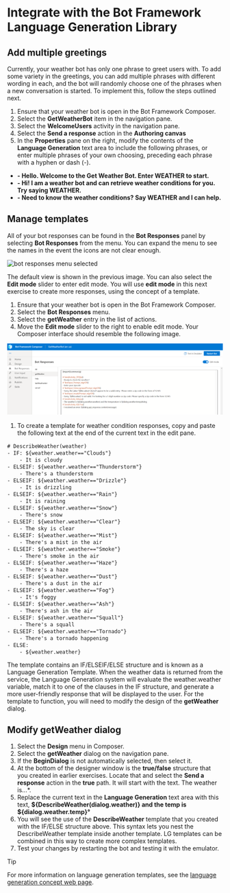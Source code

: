 # Integrate with the Bot Framework Language Generation Library

## Add multiple greetings

Currently, your weather bot has only one phrase to greet users with. To add some variety in the greetings, you can add multiple phrases with different wording in each, and the bot will randomly choose one of the phrases when a new conversation is started.  To implement this, follow the steps outlined next.

1. Ensure that your weather bot is open in the Bot Framework Composer.
1. Select the **GetWeatherBot** item in the navigation pane.
1. Select the **WelcomeUsers** activity in the navigation pane.
1. Select the **Send a response** action in the **Authoring canvas**
1. In the **Properties** pane on the right, modify the contents of the **Language Generation** text area to include the following phrases, or enter multiple phrases of your own choosing, preceding each phrase with a hyphen or dash (-).

- **- Hello. Welcome to the Get Weather Bot. Enter WEATHER to start.**
- **- Hi! I am a weather bot and can retrieve weather conditions for you. Try saying WEATHER.**
- **- Need to know the weather conditions? Say WEATHER and I can help.**

## Manage templates

All of your bot responses can be found in the **Bot Responses** panel by selecting **Bot Responses** from the menu.  You can expand the menu to see the names in the event the icons are not clear enough.

![bot responses menu selected](/media/bot-responses.png)

The default view is shown in the previous image.  You can also select the **Edit mode** slider to enter edit mode. You will use **edit mode** in this next exercise to create more responses, using the concept of a template.

1. Ensure that your weather bot is open in the Bot Framework Composer.
1. Select the **Bot Responses** menu.
1. Select the **getWeather** entry in the list of actions.
1. Move the **Edit mode** slider to the right to enable edit mode.  Your Composer interface should resemble the following image.

  ![Bot responses panel in edit mode with getWeather selected](media/edit-bot-responses.png)

1. To create a template for weather condition responses, copy and paste the following text at the end of the current text in the edit pane.

```dos
# DescribeWeather(weather)
- IF: ${weather.weather=="Clouds"}
    - It is cloudy
- ELSEIF: ${weather.weather=="Thunderstorm"}
    - There's a thunderstorm
- ELSEIF: ${weather.weather=="Drizzle"}
    - It is drizzling
- ELSEIF: ${weather.weather=="Rain"}
    - It is raining
- ELSEIF: ${weather.weather=="Snow"}
    - There's snow
- ELSEIF: ${weather.weather=="Clear"}
    - The sky is clear
- ELSEIF: ${weather.weather=="Mist"}
    - There's a mist in the air
- ELSEIF: ${weather.weather=="Smoke"}
    - There's smoke in the air
- ELSEIF: ${weather.weather=="Haze"}
    - There's a haze
- ELSEIF: ${weather.weather=="Dust"}
    - There's a dust in the air
- ELSEIF: ${weather.weather=="Fog"}
    - It's foggy
- ELSEIF: ${weather.weather=="Ash"}
    - There's ash in the air
- ELSEIF: ${weather.weather=="Squall"}
    - There's a squall
- ELSEIF: ${weather.weather=="Tornado"}
    - There's a tornado happening
- ELSE:
    - ${weather.weather}
```

The template contains an IF/ELSEIF/ELSE structure and is known as a Language Generation Template. When the weather data is returned from the service, the Language Generation system will evaluate the weather.weather variable, match it to one of the clauses in the IF structure, and generate a more user-friendly response that will be displayed to the user. For the template to function, you will need to modify the design of the **getWeather** dialog.

## Modify getWeather dialog

1. Select the **Design** menu in Composer.
1. Select the **getWeather** dialog on the navigation pane.
1. If the **BeginDialog** is not automatically selected, then select it.
1. At the bottom of the designer window is the **true/false** structure that you created in earlier exercises.  Locate that and select the **Send a response** action in the **true** path.  It will start with the text. The weather is...*.
1. Replace the current text in the **Language Generation** text area with this text, **${DescribeWeather(dialog.weather)} and the temp is ${dialog.weather.temp}&deg;**
1. You will see the use of the **DescribeWeather** template that you created with the IF/ELSE structure above. This syntax lets you nest the DescribeWeather template inside another template. LG templates can be combined in this way to create more complex templates.
1. Test your changes by restarting the bot and testing it with the emulator.

>[!Tip]
>For more information on language generation templates, see the [language generation concept web page](https://docs.microsoft.com/composer/concept-language-generation).
